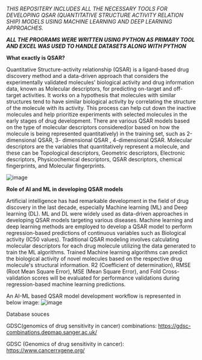 *THIS REPOSITERY INCLUDES ALL THE NECESSARY TOOLS FOR DEVELOPING QSAR (QUANTITATIVE STRUCTURE ACTIVITY RELATION SHIP) MODELS USING MACHINE LEARNING AND DEEP LEARNING APPROACHES.*

*****ALL THE PROGRAMS WERE WRITTEN USING PYTHON AS PRIMARY TOOL AND EXCEL WAS USED TO HANDLE DATASETS ALONG WITH PYTHON*****

**What exactly is QSAR?**

Quantitative Structure-activity relationship (QSAR) is a ligand-based drug discovery method 
and a data-driven approach that considers the experimentally validated molecules' biological 
activity and drug information data, known as Molecular descriptors, for predicting on-target 
and off-target activities. It works on a hypothesis that molecules with similar structures tend to 
have similar biological activity by correlating the structure of the molecule with its activity. 
This process can help cut down the inactive molecules and help prioritize experiments with 
selected molecules in the early stages of drug development. There are various QSAR models 
based on the type of molecular descriptors considered(or based on how the molecule is 
being represented quantitatively) in the training set, such as 2-dimensional QSAR, 3-
dimensional QSAR , 4-dimensional QSAR. Molecular descriptors are the variables 
that quantitatively represent a molecule, and these can be Topological descriptors, Geometric 
descriptors, Electronic descriptors, Physicochemical descriptors, QSAR descriptors, chemical 
fingerprints, and Molecular fingerprints.

![image](https://github.com/ANUSHKARAMPURI/ML4DrugDesign-QSAR-Modelling-for-Breast-Cancer-Therapeutics/assets/133758533/bc09f552-d855-497b-9d7d-7d70bb5e1ffd)

**Role of AI and ML in developing QSAR models**

Artificial intelligence has had remarkable development in the field of drug discovery in the last 
decade, especially Machine learning (ML) and Deep learning (DL). ML and 
DL were widely used as data-driven approaches in developing QSAR models targeting various 
diseases. Machine learning and deep learning methods are employed to develop a QSAR model to 
perform regression-based predictions of continuous variables such as Biological activity (IC50 
values). Traditional QSAR modeling involves calculating molecular descriptors for each drug 
molecule utilizing the data generated to train the ML algorithms. Trained Machine learning 
algorithms can predict the biological activity of novel molecules based on the respective drug 
molecule's structural information. R2 (Coefficient of determination), RMSE (Root Mean 
Square Error), MSE (Mean Square Error), and Fold Cross-validation scores will be evaluated 
for performance validations during regression-based machine learning predictions.

An AI-ML based QSAR model development workflow is represented in below image:
![image](https://github.com/ANUSHKARAMPURI/ML4DrugDesign-QSAR-Modelling-for-Breast-Cancer-Therapeutics/assets/133758533/204488fd-525a-4a06-801a-21fcb6ea87e3)






Database souces

GDSC(genomics of drug sensitivity in cancer) combinations:
https://gdsc-combinations.depmap.sanger.ac.uk/


GDSC (Genomics of drug sensitivity in cancer):
https://www.cancerrxgene.org/


